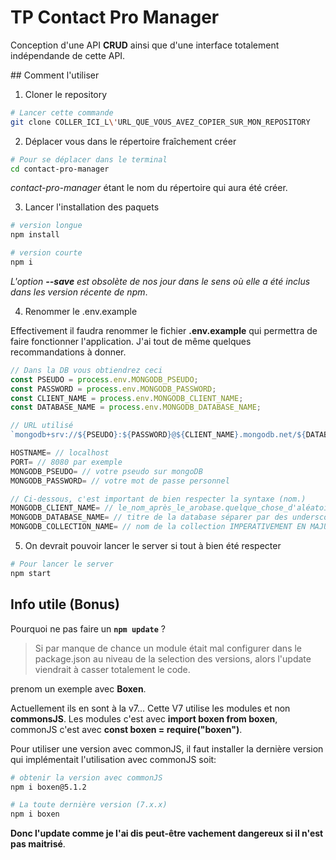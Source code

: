 # TP Contact Pro Manager

Conception d'une API **CRUD** ainsi que d'une interface totalement indépendande de cette API.

## Comment l'utiliser

1. Cloner le repository

```sh
# Lancer cette commande
git clone COLLER_ICI_L\'URL_QUE_VOUS_AVEZ_COPIER_SUR_MON_REPOSITORY
```

2. Déplacer vous dans le répertoire fraîchement créer

```sh
# Pour se déplacer dans le terminal
cd contact-pro-manager
```

_contact-pro-manager_ étant le nom du répertoire qui aura été créer.

3. Lancer l'installation des paquets

```sh
# version longue
npm install

# version courte
npm i
```

_L'option **--save** est obsolète de nos jour dans le sens où elle a été inclus dans les version récente de npm_.

4. Renommer le .env.example

Effectivement il faudra renommer le fichier **.env.example** qui permettra de faire fonctionner l'application.
J'ai tout de même quelques recommandations à donner.

```js
// Dans la DB vous obtiendrez ceci
const PSEUDO = process.env.MONGODB_PSEUDO;
const PASSWORD = process.env.MONGODB_PASSWORD;
const CLIENT_NAME = process.env.MONGODB_CLIENT_NAME;
const DATABASE_NAME = process.env.MONGODB_DATABASE_NAME;

// URL utilisé
`mongodb+srv://${PSEUDO}:${PASSWORD}@${CLIENT_NAME}.mongodb.net/${DATABASE_NAME}`

HOSTNAME= // localhost
PORT= // 8080 par exemple
MONGODB_PSEUDO= // votre pseudo sur mongoDB
MONGODB_PASSWORD= // votre mot de passe personnel

// Ci-dessous, c'est important de bien respecter la syntaxe (nom.)
MONGODB_CLIENT_NAME= // le_nom_après_le_arobase.quelque_chose_d'aléatoire
MONGODB_DATABASE_NAME= // titre de la database séparer par des underscore ( _ )
MONGODB_COLLECTION_NAME= // nom de la collection IMPERATIVEMENT EN MAJUSCULE ET AVEC UN S A LA FIN (il sera ajouté par défaut avec mongodb donc autant le mettre).
```

5. On devrait pouvoir lancer le server si tout à bien été respecter

```sh
# Pour lancer le server
npm start
```

## Info utile (Bonus)

Pourquoi ne pas faire un **`npm update`** ?

> Si par manque de chance un module était mal configurer dans le package.json au niveau de la selection des versions,
> alors l'update viendrait à casser totalement le code.

prenom un exemple avec **Boxen**.

Actuellement ils en sont à la v7... Cette V7 utilise les modules et non **commonsJS**.
Les modules c'est avec **import boxen from boxen**, commonJS c'est avec **const boxen = require("boxen")**.

Pour utiliser une version avec commonJS, il faut installer la dernière version qui implémentait l'utilisation avec commonJS soit:

```sh
# obtenir la version avec commonJS
npm i boxen@5.1.2

# La toute dernière version (7.x.x)
npm i boxen
```

**Donc l'update comme je l'ai dis peut-être vachement dangereux si il n'est pas maitrisé**.
